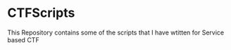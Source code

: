 CTFScripts
==========
This Repository contains some of the scripts that I have wtitten for Service based CTF
